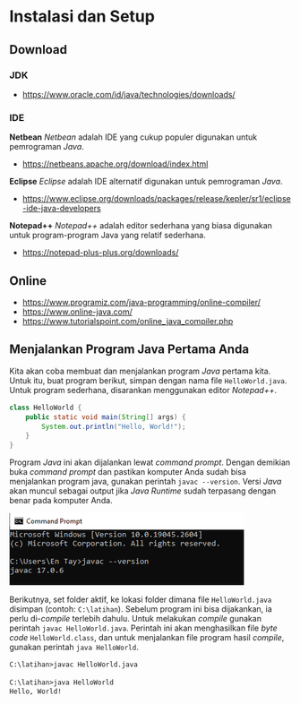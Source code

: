 # Instalasi dan Setup

## Download
### JDK
- https://www.oracle.com/id/java/technologies/downloads/

### IDE

**Netbean**
_Netbean_ adalah IDE yang cukup populer digunakan untuk pemrograman _Java_.
- https://netbeans.apache.org/download/index.html

**Eclipse**
_Eclipse_ adalah IDE alternatif digunakan untuk pemrograman _Java_.
- https://www.eclipse.org/downloads/packages/release/kepler/sr1/eclipse-ide-java-developers

**Notepad++**
_Notepad++_ adalah editor sederhana yang biasa digunakan untuk program-program Java yang relatif sederhana.
- https://notepad-plus-plus.org/downloads/


## Online
- https://www.programiz.com/java-programming/online-compiler/
- https://www.online-java.com/
- https://www.tutorialspoint.com/online_java_compiler.php

## Menjalankan Program Java Pertama Anda

Kita akan coba membuat dan menjalankan program _Java_ pertama kita. Untuk itu, buat program berikut, simpan dengan nama file `HelloWorld.java`. Untuk program sederhana, disarankan menggunakan editor _Notepad++_.

```java
class HelloWorld {
    public static void main(String[] args) {
        System.out.println("Hello, World!"); 
    }
}
```

Program _Java_ ini akan dijalankan lewat _command prompt_. Dengan demikian buka _command prompt_ dan pastikan komputer Anda sudah bisa menjalankan program java, gunakan perintah `javac --version`. Versi _Java_ akan muncul sebagai output jika _Java Runtime_ sudah terpasang dengan benar pada komputer Anda.

![](images/02-javac-version.png)

Berikutnya, set folder aktif, ke lokasi folder dimana file `HelloWorld.java` disimpan (contoh: `C:\latihan`).
Sebelum program ini bisa dijakankan, ia perlu di-_compile_ terlebih dahulu. Untuk melakukan _compile_ gunakan perintah `javac HelloWorld.java`. Perintah ini akan menghasilkan file _byte code_ `HelloWorld.class`, dan untuk menjalankan file program hasil _compile_, gunakan perintah `java HelloWorld`.

```
C:\latihan>javac HelloWorld.java

C:\latihan>java HelloWorld
Hello, World!

```

